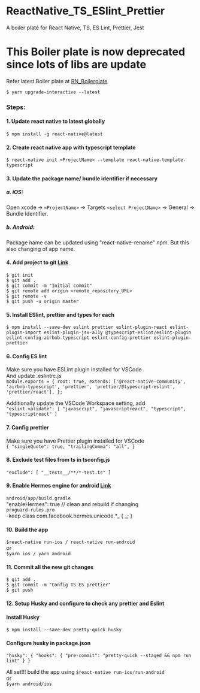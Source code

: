 # ReactNative_TS_ESlint_Prettier

A boiler plate for React Native, TS, ES Lint, Prettier, Jest


# This Boiler plate is now deprecated since lots of libs are update 
Refer latest Boiler plate at <a href="https://github.com/karthikKulkarni/RN_Boilerplate">RN_Boilerplate</a> 

`$ yarn upgrade-interactive --latest`

### Steps:

#### 1. Update react native to latest globally

`$ npm install -g react-native@latest`

#### 2. Create react native app with typescript template

`$ react-native init <ProjectName> --template react-native-template-typescript`

#### 3. Update the package name/ bundle identifier if necessary

##### a. iOS:

Open xcode -> `<ProjectName>` -> Targets `<select ProjectName>` -> General -> Bundle Identifier.

##### b. Android:

Package name can be updated using "react-native-rename" npm. But this also changing of app name.

#### 4. Add project to git <a href="https://help.github.com/en/github/importing-your-projects-to-github/adding-an-existing-project-to-github-using-the-command-line">Link </a>

`$ git init`</br>
`$ git add .`</br>
`$ git commit -m "Initial commit"`</br>
`$ git remote add origin <remote_repository_URL>`</br>
`$ git remote -v`</br>
`$ git push -u origin master`

#### 5. Install ESlint, prettier and types for each

`$ npm install --save-dev eslint prettier eslint-plugin-react eslint-plugin-import eslint-plugin-jsx-a11y @typescript-eslint/eslint-plugin eslint-config-airbnb-typescript eslint-config-prettier eslint-plugin-prettier`

#### 6. Config ES lint

Make sure you have ESLint plugin installed for VSCode</br>
And update .eslintrc.js </br>
`module.exports = { root: true, extends: ['@react-native-community', 'airbnb-typescript', 'prettier', 'prettier/@typescript-eslint', 'prettier/react'], };` </br>

Additionally update the VSCode Workspace setting, add </br>
`"eslint.validate": [ "javascript", "javascriptreact", "typescript", "typescriptreact" ]`

#### 7. Config prettier

Make sure you have Prettier plugin installed for VSCode</br>
`{ "singleQuote": true, "trailingComma": "all", }`

#### 8. Exclude test files from ts in tsconfig.js

`"exclude": [ "__tests__/**/*-test.ts" ]`

#### 9. Enable Hermes engine for android <a href="https://facebook.github.io/react-native/docs/hermes">Link</a>

`android/app/build.gradle`<br/>
"enableHermes": true // clean and rebuild if changing</br>
`proguard-rules.pro`</br>
-keep class com.facebook.hermes.unicode.\*_ { _; }

#### 10. Build the app

`$react-native run-ios / react-native run-android`<br/>
or<br/>
`$yarn ios / yarn android`<br/>

#### 11. Commit all the new git changes

`$ git add .` </br>
`$ git commit -m "Config TS ES prettier"`</br>
`$ git push`</br>

#### 12. Setup Husky and configure to check any prettier and Eslint

#### Install Husky

`$ npm install --save-dev pretty-quick husky` </br>

#### Configure husky in package.json

`"husky": { "hooks": { "pre-commit": "pretty-quick --staged && npm run lint" } }`

All set!!! build the app using
`$react-native run-ios/run-android` </br>
or</br>
`$yarn android/ios`</br>

